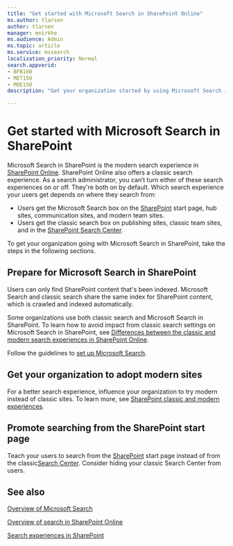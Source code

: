 ```yaml
---
title: "Get started with Microsoft Search in SharePoint Online"
ms.author: tlarsen
author: tlarsen
manager: mnirkhe
ms.audience: Admin
ms.topic: article
ms.service: mssearch
localization_priority: Normal
search.appverid:
- BFB160
- MET150
- MOE150
description: "Get your organization started by using Microsoft Search in SharePoint Online"

---
```

# Get started with Microsoft Search in SharePoint

Microsoft Search in SharePoint is the modern search experience in [SharePoint Online](https://products.office.com/sharepoint/collaboration). SharePoint Online also offers a classic search experience. As a search administrator, you can’t turn either of these search experiences on or off. They're both on by default. Which search experience your users get depends on where they search from:

- Users get the Microsoft Search box on the [SharePoint](http://sharepoint.com/) start page, hub sites, communication sites, and modern team sites.
- Users get the classic search box on publishing sites, classic team sites, and in the [SharePoint Search Center](https://docs.microsoft.com/sharepoint/manage-search-center).

To get your organization going with Microsoft Search in SharePoint, take the steps in the following sections.

## Prepare for Microsoft Search in SharePoint

Users can only find SharePoint content that's been indexed. Microsoft Search and classic search share the same index for SharePoint content, which is crawled and indexed automatically. 

Some organizations use both classic search and Microsoft Search in SharePoint. To learn how to avoid impact from classic search settings on Microsoft Search in SharePoint, see [Differences between the classic and modern search experiences in SharePoint Online](https://docs.microsoft.com/sharepoint/differences-classic-modern-search).

Follow the guidelines to [set up Microsoft Search](set-up-microsoft-search.md).


## Get your organization to adopt modern sites

For a better search experience, influence your organization to try modern instead of classic sites. To learn more, see [SharePoint classic and modern experiences](https://support.office.com/article/SharePoint-classic-and-modern-experiences-5725c103-505d-4a6e-9350-300d3ec7d73f).

## Promote searching from the SharePoint start page

Teach your users to search from the [SharePoint](http://sharepoint.com/) start page instead of from the classic[Search Center](https://docs.microsoft.com/sharepoint/manage-search-center). Consider hiding your classic Search Center from users.

## See also
[Overview of Microsoft Search](overview-microsoft-search.md)

[Overview of search in SharePoint Online](https://docs.microsoft.com/sharepoint/overview-of-search)

[Search experiences in SharePoint](https://docs.microsoft.com/sharepoint/get-started-with-modern-search-experience)